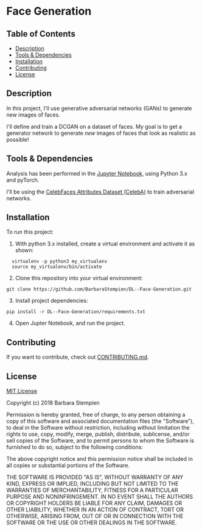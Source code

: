 # Face Generation

## Table of Contents

* [Description](#description)
* [Tools & Dependencies](#tools)
* [Installation](#installation)
* [Contributing](#contributing)
* [License](#license)

## Description

In this project, I'll use generative adversarial networks (GANs) to generate new images of faces.

I'll define and train a DCGAN on a dataset of faces. My goal is to get a generator network to generate *new* images of faces that look as realistic as possible!

## Tools & Dependencies

Analysis has been performed in the [Jupyter Notebook](http://jupyter.org/), using Python 3.x and pyTorch.  

I'll be using the [CelebFaces Attributes Dataset (CelebA)](http://mmlab.ie.cuhk.edu.hk/projects/CelebA.html) to train adversarial networks.

## Installation

To run this project:
  
1. With python 3.x installed, create a virtual environment and activate it as shown:
  
```shell
  virtualenv -p python3 my_virtualenv
  source my_virtualenv/bin/activate
```
2. Clone this repository into your virtual environment:  

```shell
git clone https://github.com/BarbaraStempien/DL--Face-Generation.git
```
3. Install project dependencies:  

```shell
pip install -r DL--Face-Generation/requirements.txt
```
  
4. Open Jupter Notebook, and run the project.

## Contributing

If you want to contribute, check out [CONTRIBUTING.md](CONTRIBUTING.md).

## License

[MIT License](LICENSE)

Copyright (c) 2018 Barbara Stempien

Permission is hereby granted, free of charge, to any person obtaining a copy of this software and associated documentation files (the "Software"), to deal in the Software without restriction, including without limitation the rights to use, copy, modify, merge, publish, distribute, sublicense, and/or sell copies of the Software, and to permit persons to whom the Software is furnished to do so, subject to the following conditions:

The above copyright notice and this permission notice shall be included in all copies or substantial portions of the Software.

THE SOFTWARE IS PROVIDED "AS IS", WITHOUT WARRANTY OF ANY KIND, EXPRESS OR IMPLIED, INCLUDING BUT NOT LIMITED TO THE WARRANTIES OF MERCHANTABILITY, FITNESS FOR A PARTICULAR PURPOSE AND NONINFRINGEMENT. IN NO EVENT SHALL THE AUTHORS OR COPYRIGHT HOLDERS BE LIABLE FOR ANY CLAIM, DAMAGES OR OTHER LIABILITY, WHETHER IN AN ACTION OF CONTRACT, TORT OR OTHERWISE, ARISING FROM, OUT OF OR IN CONNECTION WITH THE SOFTWARE OR THE USE OR OTHER DEALINGS IN THE SOFTWARE.
